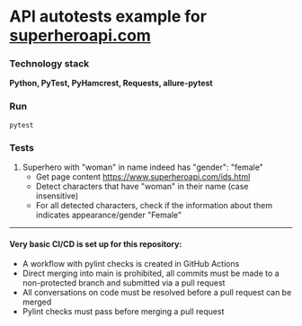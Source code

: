 # API autotests example for [superheroapi.com](https://www.superheroapi.com)

### Technology stack
**Python, PyTest, PyHamcrest, Requests, allure-pytest**

### Run
`pytest`

### Tests
1. Superhero with "woman" in name indeed has "gender": "female"
   - Get page content https://www.superheroapi.com/ids.html
   - Detect characters that have "woman" in their name (case insensitive)
   - For all detected characters, check if the information about them indicates appearance/gender "Female"

-----

#### Very basic CI/CD is set up for this repository:
  - A workflow with pylint checks is created in GitHub Actions
  - Direct merging into main is prohibited, all commits must be made to a non-protected branch and submitted via a pull request
  - All conversations on code must be resolved before a pull request can be merged
  - Pylint checks must pass before merging a pull request
  
